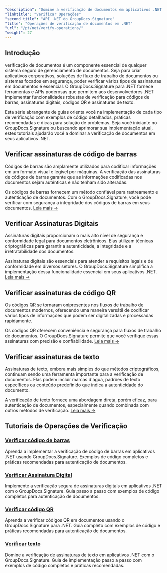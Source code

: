 ```yaml
---
"description": "Domine a verificação de documentos em aplicativos .NET com tutoriais abrangentes para código de barras, assinatura digital, código QR e autenticação de texto usando GroupDocs.Signature."
"linktitle": "Verificar Operações"
"second_title": "API .NET do GroupDocs.Signature"
"title": "Operações de verificação de documentos em .NET"
"url": "/pt/net/verify-operations/"
"weight": 27
---
```


## Introdução

verificação de documentos é um componente essencial de qualquer sistema seguro de gerenciamento de documentos. Seja para criar aplicativos corporativos, soluções de fluxo de trabalho de documentos ou sistemas focados em segurança, poder verificar vários tipos de assinaturas em documentos é essencial. O GroupDocs.Signature para .NET fornece ferramentas e APIs poderosas que permitem aos desenvolvedores .NET implementar funcionalidades robustas de verificação para códigos de barras, assinaturas digitais, códigos QR e assinaturas de texto.

Esta série abrangente de guias orienta você na implementação de cada tipo de verificação com exemplos de código detalhados, práticas recomendadas e dicas para solução de problemas. Seja você iniciante no GroupDocs.Signature ou buscando aprimorar sua implementação atual, estes tutoriais ajudarão você a dominar a verificação de documentos em seus aplicativos .NET.

## Verificar assinaturas de código de barras

Códigos de barras são amplamente utilizados para codificar informações em um formato visual e legível por máquinas. A verificação das assinaturas de códigos de barras garante que as informações codificadas nos documentos sejam autênticas e não tenham sido alteradas.

Os códigos de barras fornecem um método confiável para rastreamento e autenticação de documentos. Com o GroupDocs.Signature, você pode verificar com segurança a integridade dos códigos de barras em seus documentos. [Leia mais →](/net/verify-operations/verify-barcode/)

## Verificar Assinaturas Digitais

Assinaturas digitais proporcionam o mais alto nível de segurança e conformidade legal para documentos eletrônicos. Elas utilizam técnicas criptográficas para garantir a autenticidade, a integridade e a irretratabilidade dos documentos.


Assinaturas digitais são essenciais para atender a requisitos legais e de conformidade em diversos setores. O GroupDocs.Signature simplifica a implementação dessa funcionalidade essencial em seus aplicativos .NET. [Leia mais →](/net/verify-operations/verify-digital/)

## Verificar assinaturas de código QR

Os códigos QR se tornaram onipresentes nos fluxos de trabalho de documentos modernos, oferecendo uma maneira versátil de codificar vários tipos de informações que podem ser digitalizadas e processadas rapidamente.

Os códigos QR oferecem conveniência e segurança para fluxos de trabalho de documentos. O GroupDocs.Signature permite que você verifique essas assinaturas com precisão e confiabilidade. [Leia mais →](/net/verify-operations/verify-qr-code/)

## Verificar assinaturas de texto

Assinaturas de texto, embora mais simples do que métodos criptográficos, continuam sendo uma ferramenta importante para a verificação de documentos. Elas podem incluir marcas d'água, padrões de texto específicos ou conteúdo predefinido que indica a autenticidade do documento.

A verificação de texto fornece uma abordagem direta, porém eficaz, para autenticação de documentos, especialmente quando combinada com outros métodos de verificação. [Leia mais →](/net/verify-operations/verify-text/)

## Tutoriais de Operações de Verificação
### [Verificar código de barras](./verify-barcode/)
Aprenda a implementar a verificação de código de barras em aplicativos .NET usando GroupDocs.Signature. Exemplos de código completos e práticas recomendadas para autenticação de documentos.

### [Verificar Assinatura Digital](./verify-digital/)
Implemente a verificação segura de assinaturas digitais em aplicativos .NET com o GroupDocs.Signature. Guia passo a passo com exemplos de código completos para autenticação de documentos.

### [Verificar código QR](./verify-qr-code/)
Aprenda a verificar códigos QR em documentos usando o GroupDocs.Signature para .NET. Guia completo com exemplos de código e práticas recomendadas para autenticação de documentos.

### [Verificar texto](./verify-text/)
Domine a verificação de assinaturas de texto em aplicativos .NET com o GroupDocs.Signature. Guia de implementação passo a passo com exemplos de código completos e práticas recomendadas.
